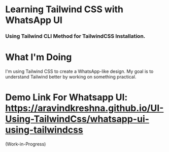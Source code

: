 # Learning Tailwind CSS with WhatsApp UI 
### Using Tailwind CLI Method for TailwindCSS Installation. 

# What I'm Doing
I'm using Tailwind CSS to create a WhatsApp-like design. My goal is to understand Tailwind better by working on something practical.

# Demo Link For Whatsapp UI: **https://aravindkreshna.github.io/UI-Using-TailwindCss/whatsapp-ui-using-tailwindcss**

(Work-in-Progress)
